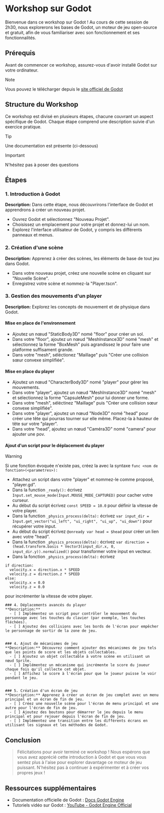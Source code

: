 # Workshop sur Godot

Bienvenue dans ce workshop sur Godot ! Au cours de cette session de 2h30, nous explorerons les bases de Godot, un moteur de jeu open-source et gratuit, afin de vous familiariser avec son fonctionnement et ses fonctionnalités.


## Prérequis
Avant de commencer ce workshop, assurez-vous d'avoir installé Godot sur votre ordinateur.
> [!NOTE]
> Vous pouvez le télécharger depuis le [site officiel de Godot](https://godotengine.org/download)


## Structure du Workshop
Ce workshop est divisé en plusieurs étapes, chacune couvrant un aspect spécifique de Godot. Chaque étape comprend une description suivie d'un exercice pratique.
> [!TIP]
> Une documentation est présente (ci-dessous)

> [!IMPORTANT]
> N'hésitez pas à poser des questions


## Étapes

### 1. Introduction à Godot
**Description:** Dans cette étape, nous découvrirons l'interface de Godot et apprendrons à créer un nouveau projet.
  - Ouvrez Godot et sélectionnez "Nouveau Projet".
  - Choisissez un emplacement pour votre projet et donnez-lui un nom.
  - Explorez l'interface utilisateur de Godot, y compris les différents panneaux et menus.


### 2. Création d'une scène
**Description:** Apprenez à créer des scènes, les éléments de base de tout jeu dans Godot.
  - Dans votre nouveau projet, créez une nouvelle scène en cliquant sur "Nouvelle Scène".
  - Enregistrez votre scène et nommez-la "Player.tscn".


### 3. Gestion des mouvements d'un player
**Description:** Explorez les concepts de mouvement et de physique dans Godot.

#### Mise en place de l'environnement
  - Ajoutez un nœud "StaticBody3D" nomé "floor" pour créer un sol.
  - Dans votre "floor", ajoutez un nœud "MeshInstance3D" nomé "mesh" et sélectionnez la forme "BoxMesh" puis agrandissez le pour faire une platforme suffisament grande.
  - Dans votre "mesh", séléctionez "Maillage" puis "Créer une collision sœur convexe simplifiée".

#### Mise en place du player
  - Ajoutez un nœud "CharacterBody3D" nomé "player" pour gérer les mouvements.
  - Dans votre "player", ajoutez un nœud "MeshInstance3D" nomé "mesh" et sélectionnez la forme "CapsuleMesh" pour lui donner une forme.
  - Dans votre "mesh", séléctinez "Maillage" puis "Créer une collision sœur convexe simplifiée".
  - Dans votre "player", ajoutez un nœud "Node3D" nomé "head" pour créer une tête qui pourras tourner sur elle même. Placez-la à hauteur de tête sur votre "player".
  - Dans votre "head", ajoutez un nœud "Caméra3D" nomé "camera" pour ajouter une pov.

#### Ajout d'un script pour le déplacement du player
> [!WARNING]
> Si une fonction évoquée n'existe pas, créez la avec la syntaxe ```func <nom de fonction>(<parametres>):```
  - Attachez un script dans votre "player" et nommez-le comme proposé, "player.gd".
  - Dans la function ```_ready():``` écrivez ```Input.set_mouse_mode(Input.MOUSE_MODE_CAPTURED)``` pour cacher votre curseur.
  - Au début du script écrivez ```const SPEED = 10.0``` pour définir la vitesse de votre player.
  - Dans la function ```_physics_process(delta):``` écrivez ```var input_dir = Input.get_vector("ui_left", "ui_right", "ui_up", "ui_down")``` pour récupérer votre input.
  - Au début du script écrivez ```@onready var head = $head``` pour créer un lien avec votre "head".
  - Dans la function ```_physics_process(delta):``` écrivez ```var direction = (head.transform.basis * Vector3(input_dir.x, 0, input_dir.y)).normalized()``` pour transformer votre input en vecteur.
  - Dans la fonction ```_physics_process(delta):``` écrivez
```
if direction:
  velocity.x = direction.x * SPEED
  velocity.z = direction.z * SPEED
else:
  velocity.x = 0.0
  velocity.z = 0.0
```
  pour incrémenter la vitesse de votre player.

```
### 4. Déplacements avancés du player
**Description:**
  - [ ] Implémentez un script pour contrôler le mouvement du personnage avec les touches du clavier (par exemple, les touches fléchées).
  - [ ] Ajoutez des collisions avec les bords de l'écran pour empêcher le personnage de sortir de la zone de jeu.


### 4. Ajout de mécanismes de jeu
**Description:** Découvrez comment ajouter des mécanismes de jeu tels que les points de score et les objets collectables.
  - [ ] Ajoutez un objet collectable à votre scène en utilisant un nœud Sprite.
  - [ ] Implémentez un mécanisme qui incrémente le score du joueur chaque fois qu'il collecte cet objet.
  - [ ] Affichez le score à l'écran pour que le joueur puisse le voir pendant le jeu.


### 5. Création d'un écran de jeu
**Description:** Apprenez à créer un écran de jeu complet avec un menu principal et un écran de fin de jeu.
  - [ ] Créez une nouvelle scène pour l'écran de menu principal et une autre pour l'écran de fin de jeu.
  - [ ] Ajoutez des boutons pour démarrer le jeu depuis le menu principal et pour rejouer depuis l'écran de fin de jeu.
  - [ ] Implémentez une transition entre les différents écrans en utilisant les signaux et les méthodes de Godot.
```

## Conclusion
> Félicitations pour avoir terminé ce workshop ! Nous espérons que vous avez apprécié cette introduction à Godot et que vous vous sentez plus à l'aise pour explorer davantage ce moteur de jeu puissant. N'hésitez pas à continuer à expérimenter et à créer vos propres jeux !


## Ressources supplémentaires
  - Documentation officielle de Godot : [Docs Godot Engine](https://docs.godotengine.org)
  - Tutoriels vidéo sur Godot : [YouTube - Godot Engine Official](https://www.youtube.com/user/godotengine)
